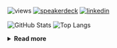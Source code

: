 ![views](https://komarev.com/ghpvc/?username=chck&color=blueviolet)
[![speakerdeck](https://img.shields.io/badge/Speaker_Deck-chck-8a2be2?style=flat-square&logo=speaker-deck)](https://speakerdeck.com/chck)
[![linkedin](https://img.shields.io/badge/LinkedIn-chck-8a2be2?style=flat-square&logo=linkedin)](https://www.linkedin.com/in/chck/)

<p align="left"> 
  <img alt="GitHub Stats" align="center" height="150" src="https://github-readme-stats-nine-umber-51.vercel.app/api?username=chck&count_private=true&show_icons=true&hide_title=true&theme=buefy" />
  <img alt="Top Langs" align="center" height="150" src="https://github-readme-stats-nine-umber-51.vercel.app/api/top-langs/?username=chck&layout=compact&count_private=true&show_icons=true&hide_title=true&theme=buefy" />
</p>

<details>
  <summary><b>Read more</b></summary>
  <br>

  <!--START_SECTION:waka-->
**🐱 My GitHub Data** 

> 📦 123.7 kB Used in GitHub's Storage 
 > 
> 🏆 161 Contributions in the Year 2025
 > 
> 💼 Opted to Hire
 > 
> 📜 133 Public Repositories 
 > 
> 🔑 24 Private Repositories 
 > 
**I'm a Night 🦉** 

```text
🌞 Morning                1129 commits        ████░░░░░░░░░░░░░░░░░░░░░   15.87 % 
🌆 Daytime                2158 commits        ████████░░░░░░░░░░░░░░░░░   30.33 % 
🌃 Evening                2015 commits        ███████░░░░░░░░░░░░░░░░░░   28.32 % 
🌙 Night                  1813 commits        ██████░░░░░░░░░░░░░░░░░░░   25.48 % 
```
📅 **I'm Most Productive on Thursday** 

```text
Monday                   1373 commits        █████░░░░░░░░░░░░░░░░░░░░   19.30 % 
Tuesday                  1060 commits        ████░░░░░░░░░░░░░░░░░░░░░   14.90 % 
Wednesday                1276 commits        ████░░░░░░░░░░░░░░░░░░░░░   17.93 % 
Thursday                 1577 commits        ██████░░░░░░░░░░░░░░░░░░░   22.16 % 
Friday                   716 commits         ███░░░░░░░░░░░░░░░░░░░░░░   10.06 % 
Saturday                 479 commits         ██░░░░░░░░░░░░░░░░░░░░░░░   06.73 % 
Sunday                   634 commits         ██░░░░░░░░░░░░░░░░░░░░░░░   08.91 % 
```


📊 **This Week I Spent My Time On** 

```text
💬 Programming Languages: 
Rust                     6 hrs 58 mins       ██████████░░░░░░░░░░░░░░░   38.39 % 
SQL                      4 hrs 54 mins       ███████░░░░░░░░░░░░░░░░░░   27.03 % 
TOML                     4 hrs 28 mins       ██████░░░░░░░░░░░░░░░░░░░   24.60 % 
Markdown                 30 mins             █░░░░░░░░░░░░░░░░░░░░░░░░   02.78 % 
Git                      21 mins             ░░░░░░░░░░░░░░░░░░░░░░░░░   01.93 % 

🔥 Editors: 
RustRover                17 hrs 17 mins      ████████████████████████░   95.20 % 
Neovim                   25 mins             █░░░░░░░░░░░░░░░░░░░░░░░░   02.37 % 
PyCharm                  20 mins             ░░░░░░░░░░░░░░░░░░░░░░░░░   01.89 % 
Obsidian                 5 mins              ░░░░░░░░░░░░░░░░░░░░░░░░░   00.55 % 
```

**I Mostly Code in Python** 

```text
Python                   45 repos            ████████░░░░░░░░░░░░░░░░░   33.83 % 
Jupyter Notebook         19 repos            ████░░░░░░░░░░░░░░░░░░░░░   14.29 % 
Rust                     8 repos             ██░░░░░░░░░░░░░░░░░░░░░░░   06.02 % 
Dockerfile               5 repos             █░░░░░░░░░░░░░░░░░░░░░░░░   03.76 % 
TypeScript               5 repos             █░░░░░░░░░░░░░░░░░░░░░░░░   03.76 % 
```



**Timeline**

![Lines of Code chart](https://raw.githubusercontent.com/chck/chck/main/assets/bar_graph.png)


 Last Updated on 2025-02-19 01:53 UTC
<!--END_SECTION:waka-->
</details>

